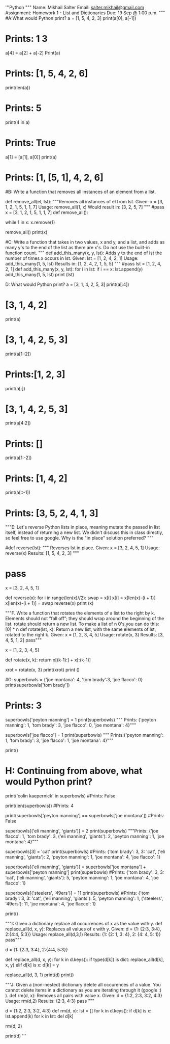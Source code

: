 '''Python
"""
Name: Mikhail Salter
Email: salter.mikhail@gmail.com
Assignment: Homework 1 - List and Dictionaries
Due: 19 Sep @ 1:00 p.m.
"""
#A:What would Python print?
a = [1, 5, 4, 2, 3] 
print(a[0], a[-1])
# Prints: 1 3

a[4] = a[2] + a[-2]
Print(a)
# Prints: [1, 5, 4, 2, 6]

print(len(a))
# Prints: 5

print(4 in a)
# Prints: True

a[1] = [a[1], a[0]]
print(a)
# Prints: [1, [5, 1], 4, 2, 6]

#B: Write a function that removes all instances of an element from a list.

def remove_all(el, lst):
"""Removes all instances of el from lst. 
Given: x = [3, 1, 2, 1, 5, 1, 1, 7]
Usage: remove_all(1, x)
Would result in: [3, 2, 5, 7]
"""
   #pass
x = [3, 1, 2, 1, 5, 1, 1, 7]
def remove_all():
  
  while 1 in x:
   x.remove(1)

remove_all()
print(x)

#C: Write a function that takes in two values, x and y, and a list, and adds as many y's to the end of the list as there are x's. Do not use the built-in function count.
"""
def add_this_many(x, y, lst):
 Adds y to the end of lst the number of times x occurs in lst. 
Given: lst = [1, 2, 4, 2, 1]
Usage: add_this_many(1, 5, lst)
Results in: [1, 2, 4, 2, 1, 5, 5]
"""
    #pass
lst = [1, 2, 4, 2, 1]
def add_this_many(x, y, lst):
    for i in lst:
      if  i == x:
         lst.append(y)
add_this_many(1, 5, lst)
print (lst)

D: What would Python print?
a = [3, 1, 4, 2, 5, 3]
print(a[:4])
# [3, 1, 4, 2]

print(a)
# [3, 1, 4, 2, 5, 3]

print(a[1::2])
# Prints:[1, 2, 3]

print(a[:])
# [3, 1, 4, 2, 5, 3]

print(a[4:2])
# Prints: []

print(a[1:-2])
# Prints: [1, 4, 2]

print(a[::-1])
# Prints: [3, 5, 2, 4, 1, 3]

"""E: Let's reverse Python lists in place, meaning mutate the passed in list itself, instead of returning a new list. We didn't discuss this in class directly, so feel free to use google. Why is the "in place" solution preferred?
"""

#def reverse(lst):
""" Reverses lst in place. 
Given: x = [3, 2, 4, 5, 1] 
Usage: reverse(x)
Results: [1, 5, 4, 2, 3]
"""
  #  pass
x = [3, 2, 4, 5, 1]

def reverse(x):
   for i in range(len(x)//2):
      swap = x[i]
      x[i] = x[len(x)-(i + 1)]
      x[len(x)-(i + 1)] = swap
reverse(x)
print (x)

"""F. Write a function that rotates the elements of a list to the right by k. Elements should not ”fall off”; they should wrap around the beginning of the list. rotate should return a new list. To make a list of n 0's,you can do this: [0] * n
def rotate(lst, k):
 Return a new list, with the same elements of lst, rotated to the right k.
Given: x = [1, 2, 3, 4, 5]
Usage: rotate(x, 3)
Results: [3, 4, 5, 1, 2]
    pass"""

x = [1, 2, 3, 4, 5]

def rotate(x, k):
   return x[(k-1):] + x[:(k-1)]
   
xrot = rotate(x, 3)
print(xrot)
print ()

#G:
superbowls = {'joe montana': 4, 'tom brady':3, 'joe flacco': 0}
print(superbowls['tom brady'])
# Prints: 3

superbowls['peyton manning'] = 1
print(superbowls)
""" Prints: {'peyton manning': 1, 'tom brady': 3, 'joe flacco': 0, 'joe montana': 4}"""

superbowls['joe flacco'] = 1
print(superbowls)
""" Prints:{'peyton manning': 1, 'tom brady': 3, 'joe flacco': 1, 'joe montana': 4}"""

print()  

# H: Continuing from above, what would Python print?

print('colin kaepernick' in superbowls)
#Prints: False

print(len(superbowls))
#Prints: 4

print(superbowls['peyton manning'] == superbowls['joe montana'])
#Prints: False

superbowls[('eli manning', 'giants')] = 2
print(superbowls)
"""Prints: {'joe flacco': 1, 'tom brady': 3, ('eli manning', 'giants'): 2, 'peyton manning': 1, 'joe montana': 4}"""

superbowls[3] = 'cat'
print(superbowls)
#Prints: {'tom brady': 3, 3: 'cat', ('eli manning', 'giants'): 2, 'peyton manning': 1, 'joe montana': 4, 'joe flacco': 1}


superbowls[('eli manning', 'giants')] =  superbowls['joe montana'] + superbowls['peyton manning']
print(superbowls)
#Prints: {'tom brady': 3, 3: 'cat', ('eli manning', 'giants'): 5, 'peyton manning': 1, 'joe montana': 4, 'joe flacco': 1}

superbowls[('steelers', '49ers')] = 11
print(superbowls)
#Prints: {'tom brady': 3, 3: 'cat', ('eli manning', 'giants'): 5, 'peyton manning': 1, ('steelers', '49ers'): 11, 'joe montana': 4, 'joe flacco': 1}

print()

"""I: Given a dictionary replace all occurrences of x as the value with y.
def replace_all(d, x, y):
Replaces all values of x with y. 
Given: d = {1: {2:3, 3:4}, 2:{4:4, 5:3}} 
Usage: replace_all(d,3,1)
Results: {1: {2: 1, 3: 4}, 2: {4: 4, 5: 1}} 
    pass"""
    
d = {1: {2:3, 3:4}, 2:{4:4, 5:3}}

def replace_all(d, x, y):
   for k in d.keys():
      if type(d[k]) is dict:
      replace_all(d[k], x, y)
      elif d[k] is x:
      d[k] = y
      
replace_all(d, 3, 1)
print(d)
print()

"""J: Given a (non-nested) dictionary delete all occurences of a value. You cannot delete items in a dictionary as you are iterating through it (google :) ).
def rm(d, x):
Removes all pairs with value x. 
Given:  d = {1:2, 2:3, 3:2, 4:3}
Usage:  rm(d,2)
Results: {2:3, 4:3}
    pass """
    
d = {1:2, 2:3, 3:2, 4:3}
def rm(d, x):
   lst = []
   for k in d.keys():
   if d[k] is x:
      lst.append(k)
   for k in lst:
   del d[k]
   
rm(d, 2)
    
print(d)
'''
